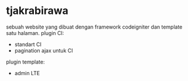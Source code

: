 # tjakrabirawa
sebuah website yang dibuat dengan framework codeigniter dan template satu halaman.
plugin CI:
- standart CI
- pagination ajax untuk CI

plugin template:
- admin LTE

